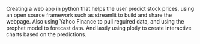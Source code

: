 Creating a web app in python that helps the user predict stock prices, using an open source framework such as streamlit to build and share the webpage. Also using Yahoo Finance to pull reguired data, and using the prophet model to forecast data. And lastly using plotly to create interactive charts based on the predictions. 
